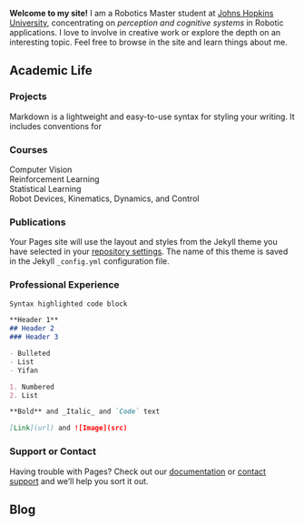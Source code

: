 <!-- You can use the [editor on GitHub](https://github.com/yifanyin11/yifanyin11.github.io/edit/main/index.md) to maintain and preview the content for your website in Markdown files. -->

**Welcome to my site!** I am a Robotics Master student at [Johns Hopkins University](https://www.jhu.edu/), concentrating on _perception and cognitive systems_ in Robotic applications. I love to involve in  creative work or explore the depth on an interesting topic. Feel free to browse in the site and learn things about me.

## Academic Life

### Projects
Markdown is a lightweight and easy-to-use syntax for styling your writing. It includes conventions for

### Courses
Computer Vision  
Reinforcement Learning  
Statistical Learning   
Robot Devices, Kinematics, Dynamics, and Control  

### Publications
Your Pages site will use the layout and styles from the Jekyll theme you have selected in your [repository settings](https://github.com/yifanyin11/yifanyin11.github.io/settings/pages). The name of this theme is saved in the Jekyll `_config.yml` configuration file.

### Professional Experience
```markdown
Syntax highlighted code block

**Header 1**
## Header 2
### Header 3

- Bulleted
- List
- Yifan

1. Numbered
2. List

**Bold** and _Italic_ and `Code` text

[Link](url) and ![Image](src)
```


### Support or Contact

Having trouble with Pages? Check out our [documentation](https://docs.github.com/categories/github-pages-basics/) or [contact support](https://support.github.com/contact) and we’ll help you sort it out.

## Blog


